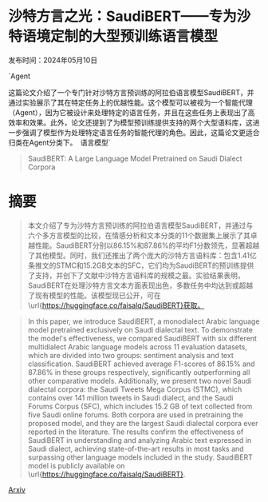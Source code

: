 # 沙特方言之光：SaudiBERT——专为沙特语境定制的大型预训练语言模型

发布时间：2024年05月10日

`Agent

这篇论文介绍了一个专门针对沙特方言预训练的阿拉伯语言模型SaudiBERT，并通过实验展示了其在特定任务上的优越性能。这个模型可以被视为一个智能代理（Agent），因为它被设计来处理特定的语言任务，并且在这些任务上表现出了高效率和效果。此外，论文还提到了为模型预训练提供支持的两个大型语料库，这进一步强调了模型作为处理特定语言任务的智能代理的角色。因此，这篇论文更适合归类在Agent分类下。` `语言模型`

> SaudiBERT: A Large Language Model Pretrained on Saudi Dialect Corpora

# 摘要

> 本文介绍了专为沙特方言预训练的阿拉伯语言模型SaudiBERT，并通过与六个多方言模型的比较，在情感分析和文本分类的11个数据集上展示了其卓越性能。SaudiBERT分别以86.15%和87.86%的平均F1分数领先，显著超越了其他模型。同时，我们还推出了两个庞大的沙特方言语料库：包含1.41亿条推文的STMC和15.2GB文本的SFC，它们均为SaudiBERT的预训练提供了支持，并创下了文献中沙特方言语料库的规模之最。实验结果表明，SaudiBERT在处理沙特方言文本方面表现出色，多数任务中均达到或超越了现有模型的性能。该模型现已公开，可在\url{https://huggingface.co/faisalq/SaudiBERT}获取。

> In this paper, we introduce SaudiBERT, a monodialect Arabic language model pretrained exclusively on Saudi dialectal text. To demonstrate the model's effectiveness, we compared SaudiBERT with six different multidialect Arabic language models across 11 evaluation datasets, which are divided into two groups: sentiment analysis and text classification. SaudiBERT achieved average F1-scores of 86.15\% and 87.86\% in these groups respectively, significantly outperforming all other comparative models. Additionally, we present two novel Saudi dialectal corpora: the Saudi Tweets Mega Corpus (STMC), which contains over 141 million tweets in Saudi dialect, and the Saudi Forums Corpus (SFC), which includes 15.2 GB of text collected from five Saudi online forums. Both corpora are used in pretraining the proposed model, and they are the largest Saudi dialectal corpora ever reported in the literature. The results confirm the effectiveness of SaudiBERT in understanding and analyzing Arabic text expressed in Saudi dialect, achieving state-of-the-art results in most tasks and surpassing other language models included in the study. SaudiBERT model is publicly available on \url{https://huggingface.co/faisalq/SaudiBERT}.

[Arxiv](https://arxiv.org/abs/2405.06239)